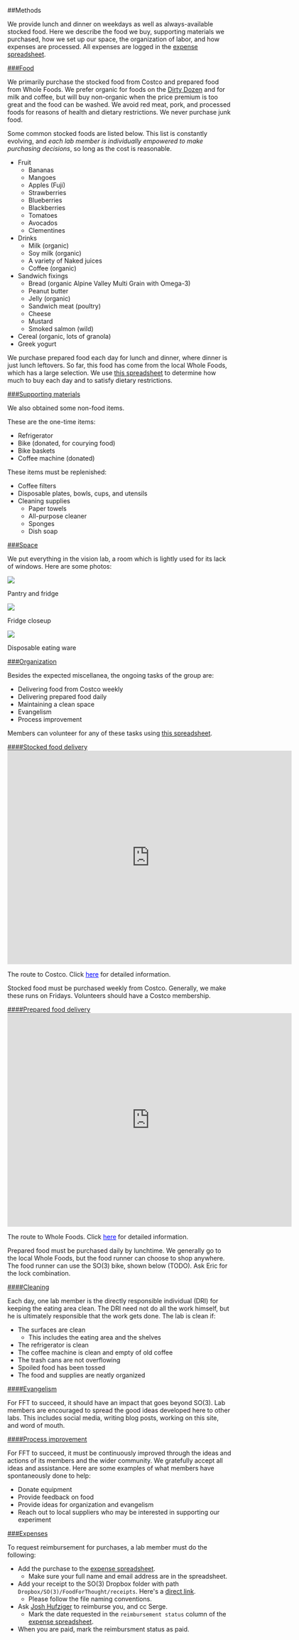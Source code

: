 ##Methods

We provide lunch and dinner on weekdays as well as always-available stocked food.
Here we describe the food we buy, supporting materials we purchased, how we set up our space, the organization of labor, and how expenses are processed.
All expenses are logged in the [expense spreadsheet](https://docs.google.com/spreadsheet/ccc?key=0Ahunb86VoFSEdEhyaEs2YjZTVTJZeHpENnE0VDJ4bWc#gid=0).

<a id="food" href="#food" class="nameTag">
###Food
</a>

We primarily purchase the stocked food from Costco and prepared food from Whole Foods.
We prefer organic for foods on the [Dirty Dozen](http://www.ewg.org/foodnews/summary.php) and for milk and coffee, but will buy non-organic when the price premium is too great and the food can be washed.
We avoid red meat, pork, and processed foods for reasons of health and dietary restrictions.
We never purchase junk food.

Some common stocked foods are listed below.
This list is constantly evolving, and <em>each lab member is individually empowered to make purchasing decisions</em>, so long as the cost is reasonable.

* Fruit
	* Bananas
	* Mangoes
	* Apples (Fuji)
	* Strawberries
	* Blueberries
	* Blackberries
	* Tomatoes
	* Avocados
	* Clementines
* Drinks
	* Milk (organic)
	* Soy milk (organic)
	* A variety of Naked juices
	* Coffee (organic)
* Sandwich fixings
	* Bread (organic Alpine Valley Multi Grain with Omega-3)
	* Peanut butter
	* Jelly (organic)
	* Sandwich meat (poultry)
	* Cheese
	* Mustard
	* Smoked salmon (wild)
* Cereal (organic, lots of granola)
* Greek yogurt

We purchase prepared food each day for lunch and dinner, where dinner is just lunch leftovers.
So far, this food has come from the local Whole Foods, which has a large selection.
We use [this spreadsheet](https://docs.google.com/spreadsheet/ccc?key=0Ahunb86VoFSEdHlaTlZLWmdLZHh3LThMa2xRcG1jcEE&usp=sharing) to determine how much to buy each day and to satisfy dietary restrictions.

<a id="supportingMaterials" href="#supportingMaterials" class="nameTag">
###Supporting materials
</a>

We also obtained some non-food items.

These are the one-time items:

* Refrigerator
* Bike (donated, for courying food)
* Bike baskets
* Coffee machine (donated)

These items must be replenished:

* Coffee filters
* Disposable plates, bowls, cups, and utensils
* Cleaning supplies
	* Paper towels
	* All-purpose cleaner
	* Sponges
	* Dish soap

<a id="space" href="#space" class="nameTag">
###Space
</a>

We put everything in the vision lab, a room which is lightly used for its lack of windows.
Here are some photos:

<div class="row">
  <div class="span4">
    <div class="fullImage">
      <a href="/assets/images/blog/stocked_food.jpg"> 
      	<img src="/assets/images/blog/stocked_food.jpg">
      </a>
      <p>Pantry and fridge</p>
    </div>
  </div>
  <div class="span4">
    <div class="fullImage">
      <a href="/assets/images/fridge_closeup.jpg"> 
      	<img src="/assets/images/fridge_closeup.jpg">
      </a>
      <p>Fridge closeup</p>
    </div>
  </div>
  <div class="span4">
    <div class="fullImage">
      <a href="/assets/images/disposable_plates.jpg"> 
      	<img src="/assets/images/disposable_plates.jpg">
      </a>
      <p>Disposable eating ware</p>
    </div>
  </div>
</div>

<a id="organization" href="#organization" class="nameTag">
###Organization
</a>

Besides the expected miscellanea, the ongoing tasks of the group are:

* Delivering food from Costco weekly
* Delivering prepared food daily
* Maintaining a clean space
* Evangelism
* Process improvement

Members can volunteer for any of these tasks using [this spreadsheet](https://docs.google.com/spreadsheet/ccc?key=0Ahunb86VoFSEdHJjb0ZJbExKeFBFaVViOXZOczdRSmc#gid=0).

<a id="stockedFoodDelivery" href="#stockedFoodDelivery" class="nameTag">
####Stocked food delivery
</a>

<div class="fullImage">
<iframe width="640" height="480" frameborder="0" scrolling="no" marginheight="0" marginwidth="0" src="http://maps.google.com/maps?f=d&amp;source=s_d&amp;saddr=32.882975,-117.234263&amp;daddr=Costco+Morena,+Morena+Boulevard,+San+Diego,+CA&amp;hl=en&amp;geocode=FR_B9QEdqSUD-Q%3BFX3V9AEdDkoD-SEaiY3iA5wm9CmdZ4jDqQHcgDEaiY3iA5wm9A&amp;aq=1&amp;oq=costco&amp;sll=32.85258,-117.226827&amp;sspn=0.067778,0.049696&amp;mra=ltm&amp;ie=UTF8&amp;t=m&amp;ll=32.844404,-117.224464&amp;spn=0.138452,0.219727&amp;z=12&amp;output=embed"></iframe>
<p>
	The route to Costco. Click <a href="http://maps.google.com/maps?f=d&amp;source=embed&amp;saddr=32.882975,-117.234263&amp;daddr=Costco+Morena,+Morena+Boulevard,+San+Diego,+CA&amp;hl=en&amp;geocode=FR_B9QEdqSUD-Q%3BFX3V9AEdDkoD-SEaiY3iA5wm9CmdZ4jDqQHcgDEaiY3iA5wm9A&amp;aq=1&amp;oq=costco&amp;sll=32.85258,-117.226827&amp;sspn=0.067778,0.049696&amp;mra=ltm&amp;ie=UTF8&amp;t=m&amp;ll=32.844404,-117.224464&amp;spn=0.138452,0.219727&amp;z=12" style="color:#0000FF;text-align:left">here</a> for detailed information.
</p>
</div>

Stocked food must be purchased weekly from Costco.
Generally, we make these runs on Fridays.
Volunteers should have a Costco membership.

<a id="preparedFoodDelivery" href="#preparedFoodDelivery" class="nameTag">
####Prepared food delivery
</a>

<div class="fullImage">
<iframe width="640" height="480" frameborder="0" scrolling="no" marginheight="0" marginwidth="0" src="http://maps.google.com/maps?f=d&amp;source=s_d&amp;saddr=32.882975,-117.234263&amp;daddr=Whole+Foods+Market,+Villa+La+Jolla+Drive,+La+Jolla,+CA&amp;hl=en&amp;geocode=FR_B9QEdqSUD-Q%3BFZaJ9QEdMDMD-SF1Rq1izp7N2CmxktXqzQbcgDF1Rq1izp7N2A&amp;sll=32.875857,-117.233584&amp;sspn=0.01694,0.012424&amp;dirflg=w&amp;mra=ltm&amp;ie=UTF8&amp;t=m&amp;ll=32.875875,-117.233605&amp;spn=0.0173,0.027466&amp;z=15&amp;output=embed"></iframe>
<p>
	The route to Whole Foods.
    Click <a href="http://maps.google.com/maps?f=d&amp;source=embed&amp;saddr=32.882975,-117.234263&amp;daddr=Whole+Foods+Market,+Villa+La+Jolla+Drive,+La+Jolla,+CA&amp;hl=en&amp;geocode=FR_B9QEdqSUD-Q%3BFZaJ9QEdMDMD-SF1Rq1izp7N2CmxktXqzQbcgDF1Rq1izp7N2A&amp;sll=32.875857,-117.233584&amp;sspn=0.01694,0.012424&amp;dirflg=w&amp;mra=ltm&amp;ie=UTF8&amp;t=m&amp;ll=32.875875,-117.233605&amp;spn=0.0173,0.027466&amp;z=15" style="color:#0000FF;text-align:left">here</a> for detailed information.
</p>
</div>

Prepared food must be purchased daily by lunchtime.
We generally go to the local Whole Foods, but the food runner can choose to shop anywhere.
The food runner can use the SO(3) bike, shown below (TODO).
Ask Eric for the lock combination.

<a id="cleaning" href="#cleaning" class="nameTag">
####Cleaning
</a>

Each day, one lab member is the directly responsible individual (DRI) for keeping the eating area clean.
The DRI need not do all the work himself, but he is ultimately responsible that the work gets done.
The lab is clean if:

* The surfaces are clean
	* This includes the eating area and the shelves
* The refrigerator is clean
* The coffee machine is clean and empty of old coffee
* The trash cans are not overflowing
* Spoiled food has been tossed
* The food and supplies are neatly organized

<a id="evangelism" href="#evangelism" class="nameTag">
####Evangelism
</a>

For FFT to succeed, it should have an impact that goes beyond SO(3).
Lab members are encouraged to spread the good ideas developed here to other labs.
This includes social media, writing blog posts, working on this site, and word of mouth.

<a id="processImprovement" href="#processImprovement" class="nameTag">
####Process improvement
</a>

For FFT to succeed, it must be continuously improved through the ideas and actions of its members and the wider community.
We gratefully accept all ideas and assistance.
Here are some examples of what members have spontaneously done to help:

* Donate equipment
* Provide feedback on food
* Provide ideas for organization and evangelism
* Reach out to local suppliers who may be interested in supporting our experiment

<a id="expenses" href="#expenses" class="nameTag">
###Expenses
</a>

To request reimbursement for purchases, a lab member must do the following:

* Add the purchase to the [expense spreadsheet](https://docs.google.com/spreadsheet/ccc?key=0Ahunb86VoFSEdEhyaEs2YjZTVTJZeHpENnE0VDJ4bWc#gid=0).
	* Make sure your full name and email address are in the spreadsheet.
* Add your receipt to the SO(3) Dropbox folder with path `Dropbox/SO(3)/FoodForThought/receipts`. Here's a [direct link](https://www.dropbox.com/sh/s1btw8o7pasm4o8/356_N6Q7W2).
	* Please follow the file naming conventions.
* Ask <a href="mailto:jhufziger@eng.ucsd.edu">Josh Hufziger</a> to reimburse you, and cc Serge.
	* Mark the date requested in the `reimbursement status` column of the [expense spreadsheet](https://docs.google.com/spreadsheet/ccc?key=0Ahunb86VoFSEdEhyaEs2YjZTVTJZeHpENnE0VDJ4bWc#gid=0).
* When you are paid, mark the reimbursment status as paid. 